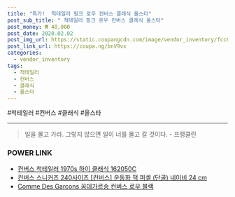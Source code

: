 ```yaml
--- 
title: "특가!  척테일러 핑크 로우 컨버스 클래식 올스타" 
post_sub_title: " 척테일러 핑크 로우 컨버스 클래식 올스타" 
post_money: ₩ 48,000 
post_date: 2020.02.02 
post_img_url: https://static.coupangcdn.com/image/vendor_inventory/fcc8/98b536f1f31bb4f0d9a90f2c3192dd91a6a056db6d35c3359889d9c3d580.jpg 
post_link_url: https://coupa.ng/bnV9vx 
categories: 
  - vendor_inventory 
tags: 
  - 척테일러 
  - 컨버스 
  - 클래식 
  - 올스타 
--- 
```

  #척테일러 #컨버스 #클래식 #올스타 
<hr> 

> 일을 몰고 가라. 그렇지 않으면 일이 너를 몰고 갈 것이다. - 프랭클린 


### POWER LINK

* <a href="https://blog.naver.com/fasyy4321/221788763187" target="_blank">컨버스 척테일러 1970s 하이 클래식 162050C</a>
* <a href="https://blog.naver.com/fasyy4321/221790801386" target="_blank">컨버스 스니커즈 240사이즈 [컨버스] 운동화 잭 퍼셀 (단골) 네이비 24 cm</a>
* <a href="https://blog.naver.com/fasyy4321/221791832713" target="_blank">Comme Des Garcons 꼼데가르송 컨버스 로우 블랙</a>
